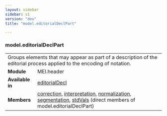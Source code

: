 ```yaml
---
layout: sidebar
sidebar: s1
version: "dev"
title: "model.editorialDeclPart"

---
```


<div class="classSpec model">
   <h3 id="model.editorialDeclPart">model.editorialDeclPart</h3>
   <table class="wovenodd">
      <tr>
         <td colspan="2" class="wovenodd-col2">Groups elements that may appear as part of a description of the editorial process
            applied to the encoding of notation.
         </td>
      </tr>
      <tr>
         <td class="wovenodd-col1"><strong>Module</strong></td>
         <td class="wovenodd-col2">MEI.header</td>
      </tr>
      <tr>
         <td class="wovenodd-col1"><strong>Available in</strong></td>
         <td class="wovenodd-col2">
            <div class="parent">
               <div><a class="link_odd_elementSpec" href="{{ site.baseurl }}/{{ page.version }}/elements/editorialDecl.html">editorialDecl</a></div>
            </div>
         </td>
      </tr>
      <tr>
         <td class="wovenodd-col1"><strong>Members</strong></td>
         <td class="wovenodd-col2">
            <div class="parent">
               <div><a class="link_odd_elementSpec" href="{{ site.baseurl }}/{{ page.version }}/elements/correction.html">correction</a>, <a class="link_odd_elementSpec" href="{{ site.baseurl }}/{{ page.version }}/elements/interpretation.html">interpretation</a>, <a class="link_odd_elementSpec" href="{{ site.baseurl }}/{{ page.version }}/elements/normalization.html">normalization</a>, <a class="link_odd_elementSpec" href="{{ site.baseurl }}/{{ page.version }}/elements/segmentation.html">segmentation</a>, <a class="link_odd_elementSpec" href="{{ site.baseurl }}/{{ page.version }}/elements/stdvals.html">stdVals</a> (direct members of model.editorialDeclPart)
               </div>
            </div>
         </td>
      </tr>
   </table>
</div>